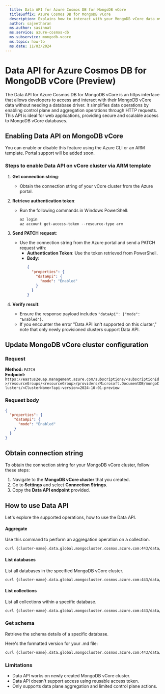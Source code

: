 ```yaml
---
  title: Data API for Azure Cosmos DB for MongoDB vCore
  titleSuffix: Azure Cosmos DB for MongoDB vCore
  description: Explains how to interact with your MongoDB vCore data over HTTPS with simple RESTful endpoints.
  author: sajeetharan
  ms.author: sasinnat
  ms.service: azure-cosmos-db
  ms.subservice: mongodb-vcore
  ms.topic: how-to
  ms.date: 11/03/2024
---
```


# Data API for Azure Cosmos DB for MongoDB vCore (Preview)

The Data API for Azure Cosmos DB for MongoDB vCore is an https interface that allows developers to access and interact with their MongoDB vCore data without needing a database driver. It simplifies data operations by enabling control plane and aggregation operations through HTTP requests. This API is ideal for web applications, providing secure and scalable access to MongoDB vCore databases.  
 

## Enabling Data API on MongoDB vCore

You can enable or disable this feature using the Azure CLI or an ARM template. Portal support will be added soon.

### Steps to enable Data API on vCore cluster via ARM template

1. **Get connection string**:
   - Obtain the connection string of your vCore cluster from the Azure portal.

2. **Retrieve authentication token**:
   - Run the following commands in Windows PowerShell:
     ```powershell
     az login
     az account get-access-token --resource-type arm
     ```

3. **Send PATCH request**:
   - Use the connection string from the Azure portal and send a PATCH request with:
     - **Authentication Token**: Use the token retrieved from PowerShell.
     - **Body**:
       ```json
       {
         "properties": {
           "dataApi": {
             "mode": "Enabled"
           }
         }
       }
       ```

4. **Verify result**:
   - Ensure the response payload includes `"dataApi": {"mode": "Enabled"}`.
   - If you encounter the error "Data API isn't supported on this cluster," note that only newly provisioned clusters support Data API.

## Update MongoDB vCore cluster configuration

### Request

**Method:** `PATCH`  
**Endpoint:** `https://eastus2euap.management.azure.com/subscriptions/<subscriptionId>/resourceGroups/<resourceGroup>/providers/Microsoft.DocumentDB/mongoClusters/<ClusterName>?api-version=2024-10-01-preview`


### Request body

```json
{
  "properties": {
    "dataApi": {
      "mode": "Enabled"
    }
  }
}
```

## Obtain connection string

To obtain the connection string for your MongoDB vCore cluster, follow these steps:

1. Navigate to the **MongoDB vCore cluster** that you created.
2. Go to **Settings** and select **Connection Strings**.
3. Copy the **Data API endpoint** provided.

## How to use Data API

Let's explore the supported operations, how to use the Data API.

#### Aggregate

Use this command to perform an aggregation operation on a collection.

```bash
curl {cluster-name}.data.global.mongocluster.cosmos.azure.com:443/data/v1/action/aggregate -H "Content-Type: application/ejson" -H "Accept:application/ejson" -d '{"database": "newDB", "collection": "newCollection", "pipeline": [{"$limit": 500}]}'
```

#### List databases

List all databases in the specified MongoDB vCore cluster.

```bash
curl {cluster-name}.data.global.mongocluster.cosmos.azure.com:443/data/v1/action/listDatabases -H "Content-Type: application/ejson" -H "Accept:application/ejson" -d '{}'

```

#### List collections

List all collections within a specific database.

```bash
curl {cluster-name}.data.global.mongocluster.cosmos.azure.com:443/data/v1/action/listCollections -H "Content-Type: application/ejson" -H "Accept:application/ejson" -d '{"database": "newDB"}'
```

### Get schema

Retrieve the schema details of a specific database.


Here's the formatted version for your .md file:

```bash
curl {cluster-name}.data.global.mongocluster.cosmos.azure.com:443/data/v1/action/getSchema -H "Content-Type: application/ejson" -H "Accept:application/ejson" -d '{"database": "newDB"}'
```

### Limitations

- Data API works on newly created MongoDB vCore cluster.
- Data API doesn't support access using reusable access token.
- Only supports data plane aggregation and limited control plane actions.
